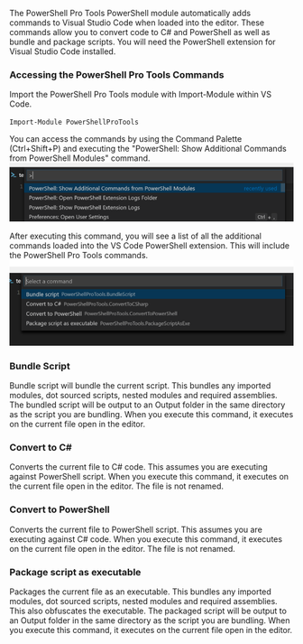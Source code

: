 The PowerShell Pro Tools PowerShell module automatically adds commands to Visual Studio Code when loaded into the editor. These commands allow you to convert code to C\# and PowerShell as well as bundle and package scripts. You will need the PowerShell extension for Visual Studio Code installed. 

### Accessing the PowerShell Pro Tools Commands 

Import the PowerShell Pro Tools module with Import-Module within VS Code. 

`Import-Module PowerShellProTools`

You can access the commands by using the Command Palette \(Ctrl+Shift+P\) and executing the "PowerShell: Show Additional Commands from PowerShell Modules" command. ![](/assets/powershell-additonal-commands)

After executing this command, you will see a list of all the additional commands loaded into the VS Code PowerShell extension. This will include the PowerShell Pro Tools commands. ![](/assets/powershell-pro-tools-commands)

### Bundle Script

Bundle script will bundle the current script. This bundles any imported modules, dot sourced scripts, nested modules and required assemblies. The bundled script will be output to an Output folder in the same directory as the script you are bundling. When you execute this command, it executes on the current file open in the editor. 

### Convert to C\#

Converts the current file to C\# code. This assumes you are executing against PowerShell script. When you execute this command, it executes on the current file open in the editor. The file is not renamed. 

### Convert to PowerShell

Converts the current file to PowerShell script. This assumes you are executing against C\# code. When you execute this command, it executes on the current file open in the editor. The file is not renamed. 

### Package script as executable

Packages the current file as an executable. This bundles any imported modules, dot sourced scripts, nested modules and required assemblies. This also obfuscates the executable. The packaged script will be output to an Output folder in the same directory as the script you are bundling. When you execute this command, it executes on the current file open in the editor. 


